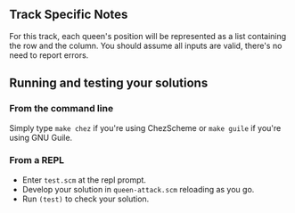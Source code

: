 

## Track Specific Notes

For this track, each queen's position will be represented as a list
containing the row and the column\.
You should assume all inputs are valid, there's no need to report errors\.


## Running and testing your solutions



### From the command line

Simply type `make chez` if you're using ChezScheme or `make guile` if you're using GNU Guile\.


### From a REPL

* Enter `test.scm` at the repl prompt\.
* Develop your solution in `queen-attack.scm` reloading as you go\.
* Run `(test)` to check your solution\.

